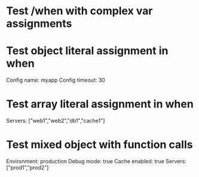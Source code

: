 # Test /when with complex var assignments

# Test object literal assignment in when

Config name: myapp
Config timeout: 30
# Test array literal assignment in when

Servers: ["web1","web2","db1","cache1"]
# Test mixed object with function calls
Environment: production
Debug mode: true
Cache enabled: true
Servers: ["prod1","prod2"]